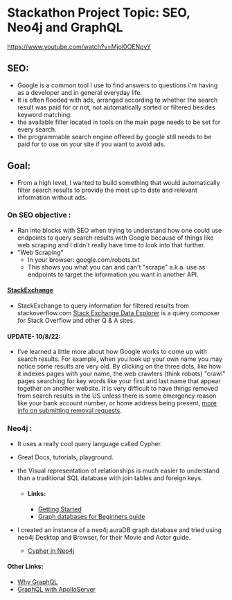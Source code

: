 # Stackathon Project Topic: SEO, Neo4j and GraphQL

https://www.youtube.com/watch?v=Mjol0OENpvY

## SEO:

- Google is a common tool I use to find answers to questions i'm having as a developer and in general everyday life.
- It is often flooded with ads, arranged according to whether the search result was paid for or not, not automatically sorted or filtered besides keyword matching.
- the available filter located in tools on the main page needs to be set for every search.
- the programmable search engine offered by google still needs to be paid for to use on your site if you want to avoid ads.

## Goal:

- From a high level, I wanted to build something that would automatically filter search results to provide the most up to date and relevant information without ads.

### On SEO objective :

- Ran into blocks with SEO when trying to understand how one could use endpoints to query search results with Google because of things like web scraping and I didn't really have time to look into that further.
- "Web Scraping"
  - In your browser: google.com/robots.txt
  - This shows you what you can and can't "scrape" a.k.a. use as endpoints to target the information you want in another API.

#### [StackExchange](https://data.stackexchange.com/)

- StackExchange to query information for filtered results from stackoverflow.com [Stack Exchange Data Explorer](https://data.stackexchange.com/stackoverflow/queries) is a query composer for Stack Overflow and other Q & A sites.

#### UPDATE- 10/8/22:

- I've learned a little more about how Google works to come up with search results. For example, when you look up your own name you may notice some results are very old. By clicking on the three dots, like how it indexes pages with your name, the web crawlers (think robots) "crawl" pages searching for key words like your first and last name that appear together on another website. It is very difficult to have things removed from search results in the US unless there is some emergency reason like your bank account number, or home address being present, [more info on submitting removal requests](https://support.google.com/websearch/answer/9673730).

### Neo4j :

- It uses a really cool query language called Cypher.
- Great Docs, tutorials, playground.
- the Visual representation of relationships is much easier to understand than a traditional SQL database with join tables and foreign keys.

  - #### Links:
    - [Getting Started](https://neo4j.com/docs/getting-started/4.4/)
    - [Graph databases for Beginners guide](https://neo4j.com/developer/graph-database/)

- I created an instance of a neo4j auraDB graph database and tried using neo4j Desktop and Browser, for their Movie and Actor guide.
  - [Cypher in Neo4j](https://neo4j.com/docs/getting-started/4.4/cypher-intro/patterns/#cypher-intro-patterns)

#### Other Links:

- [Why GraphQL](https://www.howtographql.com/basics/1-graphql-is-the-better-rest/)
- [GraphQL with ApolloServer](./hackernews-tutorial/README.md)
